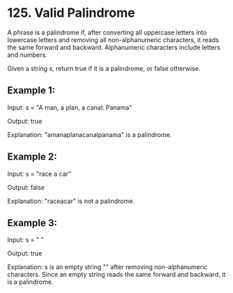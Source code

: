 # 125. Valid Palindrome

A phrase is a palindrome if, after converting all uppercase letters into lowercase letters and removing all non-alphanumeric characters, it reads the same forward and backward. Alphanumeric characters include letters and numbers.

Given a string s, return true if it is a palindrome, or false otherwise.

## Example 1:
Input: s = "A man, a plan, a canal: Panama"

Output: true

Explanation: "amanaplanacanalpanama" is a palindrome.

## Example 2:
Input: s = "race a car"

Output: false

Explanation: "raceacar" is not a palindrome.

## Example 3:
Input: s = " "

Output: true

Explanation: s is an empty string "" after removing non-alphanumeric characters.
Since an empty string reads the same forward and backward, it is a palindrome.

